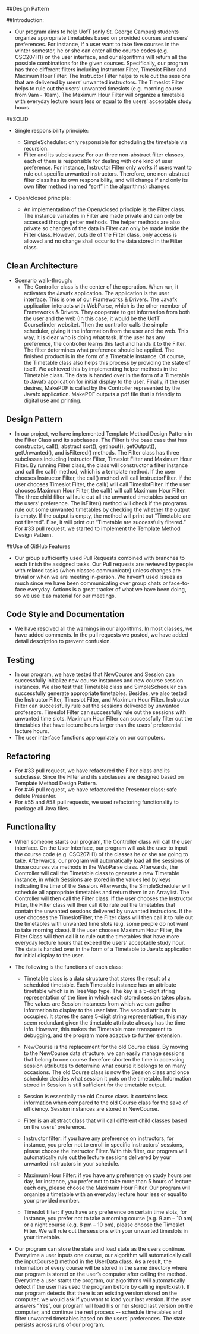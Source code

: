 ##Design Pattern

##Introduction:
- Our program aims to help UofT (only St. George Campus) students organize appropriate timetables based on provided 
courses and users’ preferences. For instance, if a user want to take five courses in the winter semester, he or she 
can enter all the course codes (e.g. CSC207H1) on the user interface, and our algorithms will return all the possible 
combinations for the given courses. Specifically, our program has three different filters including Instructor Filter, 
Timeslot Filter and Maximum Hour Filter. The Instructor Filter helps to rule out the sessions that are delivered by 
users’ unwanted instructors. The Timeslot Filter helps to rule out the users’ unwanted timeslots (e.g. morning course 
from 9am - 10am). The Maximum Hour Filter will organize a timetable with everyday lecture hours less or equal to the 
users’ acceptable study hours.

##SOLID
- Single responsibility principle:
  - SimpleScheduler: only responsible for scheduling the timetable via recursion. 
  - Filter and its subclasses: For our three non-abstract filter classes, each of them is responsible for dealing with 
  one kind of user preference. For instance, Instructor Filter only works if users want to rule out specific unwanted 
  instructors. Therefore, one non-abstract filter class has its own responsibility, and will change if and only its own filter method (named “sort” in the algorithms) changes.


- Open/closed principle:
  - An implementation of the Open/closed principle is the Filter class. The instance variables in Filter are made 
  private and can only be accessed through getter methods. The helper methods are also private so changes of the 
  data in Filter can only be made inside the Filter class. However, outside of the Filter class, only access is allowed 
  and no change shall occur to the data stored in the Filter class.

## Clean Architecture
- Scenario walk-through:
  - The Controller class is the center of the operation. When run, it activates the Javafx application. The application 
  is the user interface. This is one of our Frameworks & Drivers. The Javafx application interacts with WebParse, which 
  is the other member of Frameworks & Drivers. They cooperate to get information from both the user and the web 
  (In this case, it would be the UofT Coursefinder website). Then the controller calls the simple scheduler, giving it 
  the information from the user and the web. This way, it is clear who is doing what task. If the user has any 
  preference, the controller learns this fact and hands it to the Filter. The filter determines what preference should 
  be applied. The finished product is in the form of a Timetable instance. Of course, the Timetable class also helps 
  this process by providing the state of itself. We achieved this by implementing helper methods in the Timetable class. 
  The data is handed over in the form of a Timetable to Javafx application for initial display to the user. 
  Finally, if the user desires, MakePDF is called by the Controller represented by the Javafx application. 
  MakePDF outputs a pdf file that is friendly to digital use and printing.

## Design Pattern
- In our project, we have implemented Template Method Design Pattern in the Filter Class and its subclasses. The Filter 
is the base case that has constructor, call(), abstract sort(), getInput(), getOutput(), getUnwanted(), and 
isFiltered() methods. The Filter class has three subclasses including Instructor Filter, Timeslot Filter and 
Maximum Hour Filter. By running Filter class, the class will constructor a filter instance and call the call() method, 
which is a template method. If the user chooses Instructor Filter, the call() method will call InstructorFilter. 
If the user chooses Timeslot Filter, the call() will call TimeslotFilter. If the user chooses Maximum Hour Filter, 
the call() will call Maximum Hour Filter. The three child filter will rule out all the unwanted timetables based on the 
users’ preference. The isFilter() method will check if the programs rule out some unwanted timetables by checking 
the whether the output is empty. If the output is empty, the method will print out “Timetable are not filtered”. 
Else, it will print out “Timetable are successfully filtered.” For #33 pull request, we started to implement the 
Template Method Design Pattern. 

##Use of GitHub Features
- Our group sufficiently used Pull Requests combined with branches to each finish the assigned tasks. Our Pull requests 
are reviewed by people with related tasks (when classes communicate) unless changes are trivial or when we are meeting 
in-person. We haven’t used Issues as much since we have been communicating over group chats or face-to-face everyday. 
Actions is a great tracker of what we have been doing, so we use it as material for our meetings.

## Code Style and Documentation
- We have resolved all the warnings in our algorithms. In most classes, we have added comments. In the pull requests we
posted, we have added detail description to prevent confusion.

## Testing
- In our program, we have tested that NewCourse and Session can successfully initialize new course instances and new 
course session instances. We also test that Timetable class and SimpleScheduler can successfully generate appropriate 
timetables. Besides, we also tested the Instructor Filter, Timeslot Filter, and Maximum Hour Filter. Instructor Filter 
can successfully rule out the sessions delivered by unwanted professors. Timeslot Filter can successfully rule out the 
sessions with unwanted time slots. Maximum Hour Filter can successfully filter out the timetables that have lecture 
hours larger than the users’ preferential lecture hours.
- The user interface functions appropriately on our computers.

## Refactoring
- For #33 pull request, we have refactored the Filter class and its subclasse. Since the Filter and its subclasses are 
designed based on Template Method Design Pattern.
- For #46 pull request, we have refactored the Presenter class: safe delete Presenter.
- For #55 and #58 pull requests, we used refactoring functionality to package all Java files.

## Functionality
- When someone starts our program, the Controller class will call the user interface. On the User Interface, our program 
will ask the user to input the course code (e.g. CSC207H1) of the classes he or she are going to take. Afterwards, 
our program will automatically load all the sessions of those courses via methods in the WebParse class. Afterwards, 
the Controller will call the Timetable class to generate a new Timetable instance, in which Sessions are stored in the 
values led by keys indicating the time of the Session. Afterwards, the SimpleScheduler will schedule all appropriate 
timetables and return them in an Arraylist. The Controller will then call the Filter class. If the user chooses the 
Instructor Filter, the Filter class will then call it to rule out the timetables that contain the unwanted sessions 
delivered by unwanted instructors. If the user chooses the TimeslotFilter, the Filter class will then call it to rule 
out the timetables with unwanted time slots (e.g. some people do not want to take morning class). If the user chooses 
Maximum Hour Filter, the Filter Class will then call it to rule out the timetables that have more everyday lecture 
hours that exceed the users’ acceptable study hour. The data is handed over in the form of a Timetable to Javafx 
application for initial display to the user.


- The following is the functions of each class:
  - Timetable class is a data structure that stores the result of a scheduled timetable. Each Timetable instance has 
  an attribute timetable which is in TreeMap type. The key is a 5-digit string representation of the time in which each 
  stored session takes place. The values are Session instances from which we can gather information to display to the 
  user later. The second attribute is occupied. It stores the same 5-digit string representation, this may seem 
  redundant given the timetable attribute already has the time info. However, this makes the Timetable more transparent 
  to debugging, and the program more adaptive to further extension.

  - NewCourse is the replacement for the old Course class. By moving to the NewCourse data structure. we can easily 
  manage sessions that belong to one course therefore shorten the time in accessing session attributes to determine 
  what course it belongs to on many occasions. The old Course class is now the Session class and once scheduler 
  decides what session it puts on the timetable. Information stored in Session is still sufficient for the timetable 
  output.
  - Session is essentially the old Course class. It contains less information when compared to the old Course class for 
  the sake of efficiency. Session instances are stored in NewCourse.
  - Filter is an abstract class that will call different child classes based on the users' preference.
  - Instructor filter: if you have any preference on instructors, for instance, you prefer not to enroll in specific
      instructors’ sessions, please choose the Instructor Filter. With this filter, our program will automatically rule out
      the lecture sessions delivered by your unwanted instructors in your schedule. 
  - Maximum Hour Filter: if you have any preference on study hours per day, for instance, you prefer not to take more
  than 5 hours of lecture each day, please choose the Maximum Hour Filter. Our program will organize a timetable with an
  everyday lecture hour less or equal to your provided number. 
  - Timeslot filter: if you have any preference on certain time slots, for instance, you prefer not to take a morning
  course (e.g. 9 am – 10 am) or a night course (e.g. 8 pm – 10 pm), please choose the Timeslot Filter. We will rule out
  the sessions with your unwanted timeslots in your timetable.


- Our program can store the state and load state as the users continue. Everytime a user inputs one course, our 
algorithm will automatically call the inputCourse() method in the UserData class. As a result, the information of 
every course will be stored in the same directory where our program is stored on the user’s computer after calling 
the method. Everytime a user starts the program, our algorithms will automatically detect if the user has used the 
program before by calling inputExist(). If our program detects that there is an existing version stored on the computer, 
we would ask if you want to load your last version. If the user answers “Yes”, our program will load his or her stored 
last version on the computer, and continue the rest process -- schedule timetables and filter unwanted timetables based 
on the users’ preferences. The state persists across runs of our program. 








